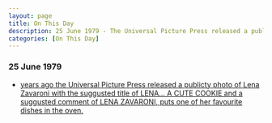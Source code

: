 ```yaml
---
layout: page
title: On This Day
description: 25 June 1979 - The Universal Picture Press released a publicty photo of Lena Zavaroni with the suggusted title of LENA... A CUTE COOKIE and a suggusted comment of LENA ZAVARONI, puts one of her favourite dishes in the oven.
categories: [On This Day]
---
```


### 25 June 1979
* [<span id="age1"></span> years ago the Universal Picture Press released a publicty photo of Lena Zavaroni with the suggusted title of LENA... A CUTE COOKIE and a suggusted comment of LENA ZAVARONI, puts one of her favourite dishes in the oven.](/publicity%20photos/1979/06/25/lena-a-cute-cookie.html)

<!-- Script for calculating number of years ago -->
<script>
var dob = '19790625';
var year = Number(dob.substr(0, 4));
var month = Number(dob.substr(4, 2)) - 1;
var day = Number(dob.substr(6, 2));
var today = new Date();
var age1 = today.getFullYear() - year;
if (today.getMonth() < month || (today.getMonth() == month && today.getDate() < day)) {
age1--;
}
document.getElementById("age1").innerHTML=age1;
</script>

